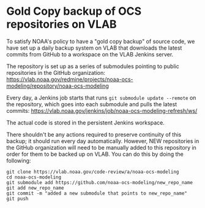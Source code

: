 # Gold Copy backup of OCS repositories on VLAB 

To satisfy NOAA's policy to have a "gold copy backup" of source code, 
we have set up a daily backup system on VLAB that downloads the latest commits from GitHub
to a workspace on the VLAB Jenkins server. 

The repository is set up as a series of submodules pointing to public repositories in the GitHub organization:
https://vlab.noaa.gov/redmine/projects/noaa-ocs-modeling/repository/noaa-ocs-modeling

Every day, a Jenkins job starts that runs `git submodule update --remote` on the repository, which goes into each submodule and pulls the latest commits:
https://vlab.noaa.gov/jenkins/job/noaa-ocs-modeling-refresh/ws/

The actual code is stored in the persistent Jenkins workspace.

There shouldn't be any actions required to preserve continuity of this backup; it should run every day automatically.
However, NEW repositories in the GitHub organization will need to be manually added to this repository
in order for them to be backed up on VLAB. You can do this by doing the following:
```shell
git clone https://vlab.noaa.gov/code-review/a/noaa-ocs-modeling
cd noaa-ocs-modeling
git submodule add https://github.com/noaa-ocs-modeling/new_repo_name
git add new_repo_name
git commit -m "added a new submodule that points to new_repo_name"
git push
```
